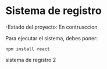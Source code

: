  <h1> Sistema de registro </h1>

 -Estado del proyecto: En contrusccion

 Para ejecutar el sistema, debes poner:

 ```npm install react```

 sistema de registro 2

